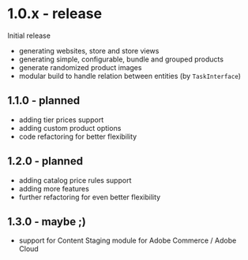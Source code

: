 # 1.0.x - release 

Initial release
- generating websites, store and store views
- generating simple, configurable, bundle and grouped products
- generate randomized product images
- modular build to handle relation between entities (by `TaskInterface`)

## 1.1.0 - planned
- adding tier prices support
- adding custom product options
- code refactoring for better flexibility

## 1.2.0 - planned
- adding catalog price rules support
- adding more features
- further refactoring for even better flexibility

## 1.3.0 - maybe ;)
- support for Content Staging module for Adobe Commerce / Adobe Cloud